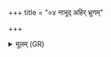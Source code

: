 +++
title = "०४ नाभूद् अहिर् भ्रूणम्"

+++
<details><summary>मूलम् (GR)</summary>

नाभूद् अहिर् भ्रूणम् आरद् अहिर्  
अद्रिम् अरसावधीत् ।  
विषस्य ब्रह्मणामासीत्  
ततो जीवन् न मोक्षसे ॥ +++(mokṣyase)+++
</details>